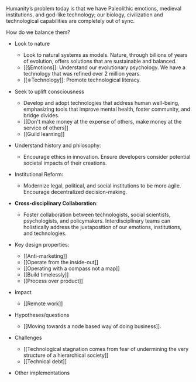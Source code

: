 Humanity’s problem today is that we have Paleolithic emotions, medieval institutions, and god-like technology; our biology, civilization and technological capabilities are completely out of sync.

How do we balance them?

- Look to nature
	- Look to natural systems as models. Nature, through billions of years of evolution, offers solutions that are sustainable and balanced.
	- [[§Emotions]]: Understand our evolutionary psychology. We have a technology that was refined over 2 million years. 
	- [[⎈Technology]]: Promote technological literacy. 

- Seek to uplift consciousness
	- Develop and adopt technologies that address human well-being, emphasizing tools that improve mental health, foster community, and bridge divides.
	- [[Don't make money at the expense of others, make money at the service of others]]
	- [[Guild learning]]

- Understand history and philosophy:
	- Encourage ethics in innovation. Ensure developers consider potential societal impacts of their creations.

- Institutional Reform:
	- Modernize legal, political, and social institutions to be more agile. Encourage decentralized decision-making. 

- **Cross-disciplinary Collaboration**:
    - Foster collaboration between technologists, social scientists, psychologists, and policymakers. Interdisciplinary teams can holistically address the juxtaposition of our emotions, institutions, and technologies.


- Key design properties:
	- [[Anti-marketing]]
	- [[Operate from the inside-out]]
	- [[Operating with a compass not a map]]
	- [[Build timelessly]]
	- [[Process over product]]
- Impact
	- [[Remote work]]
- Hypotheses/questions
	- [[Moving towards a node based way of doing business]].
- Challenges
	- [[Technological stagnation comes from fear of undermining the very structure of a hierarchical society]]
	- [[Technical debt]]
- Other implementations